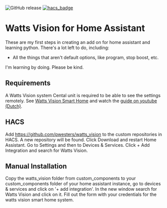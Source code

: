 ![GitHub release](https://img.shields.io/github/release/pwesters/watts_vision.svg) [![hacs_badge](https://img.shields.io/badge/HACS-Custom-41BDF5.svg)](https://github.com/hacs/integration)

# Watts Vision for Home Assistant

These are my first steps in creating an add on for home assistant and learning python. There's a lot left to do, including:
- All the things that aren't default options, like program, stop boost, etc.

I'm learning by doing. Please be kind.

## Requirements
A Watts Vision system Cental unit is required to be able to see the settings remotely. See [Watts Vision Smart Home](https://wattswater.eu/catalog/regulation-and-control/watts-vision-smart-home/) and watch the [guide on youtube (Dutch)](https://www.youtube.com/watch?v=BLNqxkH7Td8).

## HACS

Add https://github.com/pwesters/watts_vision to the custom repositories in HACS. A new repository will be found. Click Download and restart Home Assistant. Go to Settings and then to Devices & Services. Click + Add Integration and search for Watts Vision.

## Manual Installation

Copy the watts_vision folder from custom_components to your custom_components folder of your home assistant instance, go to devices & services and click on '+ add integration'. In the new window search for Watts Vision and click on it. Fill out the form with your credentials for the watts vision smart home system.
